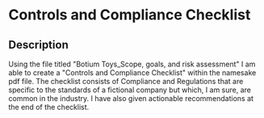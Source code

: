 <h1>Controls and Compliance Checklist</h1>

<h2>Description</h2>
Using the file titled "Botium Toys_Scope, goals, and risk assessment" I am  able to create a "Controls and Compliance Checklist" within the namesake pdf file. The checklist consists of Compliance and Regulations that are specific to the standards of a fictional company but which, I am sure, are common in the industry. I have also given actionable recommendations at the end of the checklist.   
<br />
